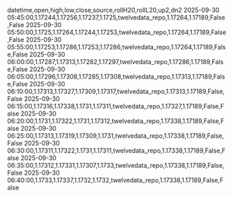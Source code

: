 datetime,open,high,low,close,source,rollH20,rollL20,up2,dn2
2025-09-30 05:45:00,1.17244,1.17256,1.17237,1.1725,twelvedata_repo,1.17264,1.17189,False,False
2025-09-30 05:50:00,1.1725,1.17264,1.17244,1.17253,twelvedata_repo,1.17264,1.17189,False,False
2025-09-30 05:55:00,1.17253,1.17286,1.17253,1.17286,twelvedata_repo,1.17264,1.17189,False,False
2025-09-30 06:00:00,1.17287,1.17313,1.17282,1.17297,twelvedata_repo,1.17286,1.17189,False,False
2025-09-30 06:05:00,1.17296,1.17308,1.17285,1.17308,twelvedata_repo,1.17313,1.17189,False,False
2025-09-30 06:10:00,1.17313,1.17327,1.17309,1.17317,twelvedata_repo,1.17313,1.17189,False,False
2025-09-30 06:15:00,1.17316,1.17338,1.1731,1.17311,twelvedata_repo,1.17327,1.17189,False,False
2025-09-30 06:20:00,1.1731,1.17322,1.1731,1.17312,twelvedata_repo,1.17338,1.17189,False,False
2025-09-30 06:25:00,1.17313,1.17319,1.17309,1.1731,twelvedata_repo,1.17338,1.17189,False,False
2025-09-30 06:30:00,1.17311,1.17322,1.1731,1.17311,twelvedata_repo,1.17338,1.17189,False,False
2025-09-30 06:35:00,1.17312,1.17331,1.17307,1.1733,twelvedata_repo,1.17338,1.17189,False,False
2025-09-30 06:40:00,1.1733,1.17337,1.1732,1.1732,twelvedata_repo,1.17338,1.17189,False,False
